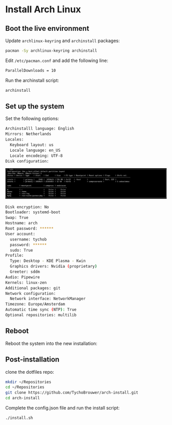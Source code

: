 # Install Arch Linux

## Boot the live environment

Update `archlinux-keyring` and `archinstall` packages:

```sh
pacman -Sy archlinux-keyring archinstall
```

Edit `/etc/pacman.conf` and add the following line:

```sh title="/etc/pacman.conf"
ParallelDownloads = 10
```

Run the archinstall script:

```sh title="archinstall"
archinstall
```

## Set up the system

Set the following options:

```sh
Archinstalll language: English
Mirrors: Netherlands
Locales:
  Keyboard layout: us
  Locale language: en_US
  Locale encodeing: UTF-8
Disk configuration:
```

![Disk configuration](btfs-partitions.png)

```sh
Disk encryption: No
Bootloader: systemd-boot
Swap: True
Hostname: arch
Root password: ******
User account:
  username: tychob
  password: ******
  sudo: True
Profile:
  Type: Desktop - KDE Plasma - Kwin
  Graphics drivers: Nvidia (proprietary)
  Greeter: sddm
Audio: Pipewire
Kernels: linux-zen
Additional packages: git
Network configuration:
  Network interface: NetworkManager
Timezone: Europe/Amsterdam
Automatic time sync (NTP): True
Optional repositories: multilib
```

## Reboot

Reboot the system into the new installation:

## Post-installation

clone the dotfiles repo:

```sh
mkdir ~/Repositories
cd ~/Repositories
git clone https://github.com/TychoBrouwer/arch-install.git
cd arch-install
```

Complete the config.json file and run the install script:

```sh
./install.sh
```

